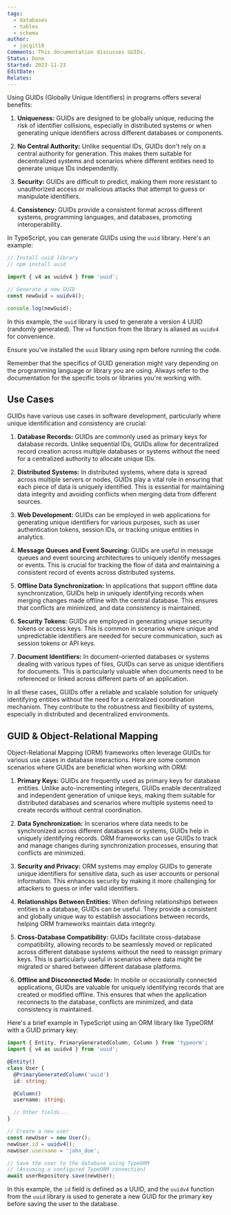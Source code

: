 ```yaml
---
tags:
  - databases
  - tables
  - schema
author:
  - jacgit18
Comments: This documentation discusses GUIDs.
Status: Done
Started: 2023-11-23
EditDate: 
Relates:
---
```

Using GUIDs (Globally Unique Identifiers) in programs offers several benefits:

1. **Uniqueness:** GUIDs are designed to be globally unique, reducing the risk of identifier collisions, especially in distributed systems or when generating unique identifiers across different databases or components.

2. **No Central Authority:** Unlike sequential IDs, GUIDs don't rely on a central authority for generation. This makes them suitable for decentralized systems and scenarios where different entities need to generate unique IDs independently.

3. **Security:** GUIDs are difficult to predict, making them more resistant to unauthorized access or malicious attacks that attempt to guess or manipulate identifiers.

4. **Consistency:** GUIDs provide a consistent format across different systems, programming languages, and databases, promoting interoperability.

In TypeScript, you can generate GUIDs using the `uuid` library. Here's an example:

```typescript
// Install uuid library
// npm install uuid

import { v4 as uuidv4 } from 'uuid';

// Generate a new GUID
const newGuid = uuidv4();

console.log(newGuid);
```

In this example, the `uuid` library is used to generate a version 4 UUID (randomly generated). The `v4` function from the library is aliased as `uuidv4` for convenience.

Ensure you've installed the `uuid` library using npm before running the code.

Remember that the specifics of GUID generation might vary depending on the programming language or library you are using. Always refer to the documentation for the specific tools or libraries you're working with.



## Use Cases
GUIDs have various use cases in software development, particularly where unique identification and consistency are crucial:

1. **Database Records:** GUIDs are commonly used as primary keys for database records. Unlike sequential IDs, GUIDs allow for decentralized record creation across multiple databases or systems without the need for a centralized authority to allocate unique IDs.

2. **Distributed Systems:** In distributed systems, where data is spread across multiple servers or nodes, GUIDs play a vital role in ensuring that each piece of data is uniquely identified. This is essential for maintaining data integrity and avoiding conflicts when merging data from different sources.

3. **Web Development:** GUIDs can be employed in web applications for generating unique identifiers for various purposes, such as user authentication tokens, session IDs, or tracking unique entities in analytics.

4. **Message Queues and Event Sourcing:** GUIDs are useful in message queues and event sourcing architectures to uniquely identify messages or events. This is crucial for tracking the flow of data and maintaining a consistent record of events across distributed systems.

5. **Offline Data Synchronization:** In applications that support offline data synchronization, GUIDs help in uniquely identifying records when merging changes made offline with the central database. This ensures that conflicts are minimized, and data consistency is maintained.

6. **Security Tokens:** GUIDs are employed in generating unique security tokens or access keys. This is common in scenarios where unique and unpredictable identifiers are needed for secure communication, such as session tokens or API keys.

7. **Document Identifiers:** In document-oriented databases or systems dealing with various types of files, GUIDs can serve as unique identifiers for documents. This is particularly valuable when documents need to be referenced or linked across different parts of an application.

In all these cases, GUIDs offer a reliable and scalable solution for uniquely identifying entities without the need for a centralized coordination mechanism. They contribute to the robustness and flexibility of systems, especially in distributed and decentralized environments.


## GUID & Object-Relational Mapping
Object-Relational Mapping (ORM) frameworks often leverage GUIDs for various use cases in database interactions. Here are some common scenarios where GUIDs are beneficial when working with ORM:

1. **Primary Keys:** GUIDs are frequently used as primary keys for database entities. Unlike auto-incrementing integers, GUIDs enable decentralized and independent generation of unique keys, making them suitable for distributed databases and scenarios where multiple systems need to create records without central coordination.

2. **Data Synchronization:** In scenarios where data needs to be synchronized across different databases or systems, GUIDs help in uniquely identifying records. ORM frameworks can use GUIDs to track and manage changes during synchronization processes, ensuring that conflicts are minimized.

3. **Security and Privacy:** ORM systems may employ GUIDs to generate unique identifiers for sensitive data, such as user accounts or personal information. This enhances security by making it more challenging for attackers to guess or infer valid identifiers.

4. **Relationships Between Entities:** When defining relationships between entities in a database, GUIDs can be useful. They provide a consistent and globally unique way to establish associations between records, helping ORM frameworks maintain data integrity.

5. **Cross-Database Compatibility:** GUIDs facilitate cross-database compatibility, allowing records to be seamlessly moved or replicated across different database systems without the need to reassign primary keys. This is particularly useful in scenarios where data might be migrated or shared between different database platforms.

6. **Offline and Disconnected Mode:** In mobile or occasionally connected applications, GUIDs are valuable for uniquely identifying records that are created or modified offline. This ensures that when the application reconnects to the database, conflicts are minimized, and data consistency is maintained.

Here's a brief example in TypeScript using an ORM library like TypeORM with a GUID primary key:

```typescript
import { Entity, PrimaryGeneratedColumn, Column } from 'typeorm';
import { v4 as uuidv4 } from 'uuid';

@Entity()
class User {
  @PrimaryGeneratedColumn('uuid')
  id: string;

  @Column()
  username: string;

  // Other fields...
}

// Create a new user
const newUser = new User();
newUser.id = uuidv4();
newUser.username = 'john_doe';

// Save the user to the database using TypeORM
// (Assuming a configured TypeORM connection)
await userRepository.save(newUser);
```

In this example, the `id` field is defined as a UUID, and the `uuidv4` function from the `uuid` library is used to generate a new GUID for the primary key before saving the user to the database.